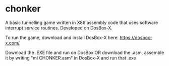 # chonker
A basic tunnelling game written in X86 assembly code that uses software interrupt service routines. Developed on DosBox-X.

To run the game, download and install DosBox-X here: https://dosbox-x.com/

Download the .EXE file and run on DosBox OR download the .asm, assemble it by writing "ml CHONKER.asm" in DosBox-X and run that .exe
